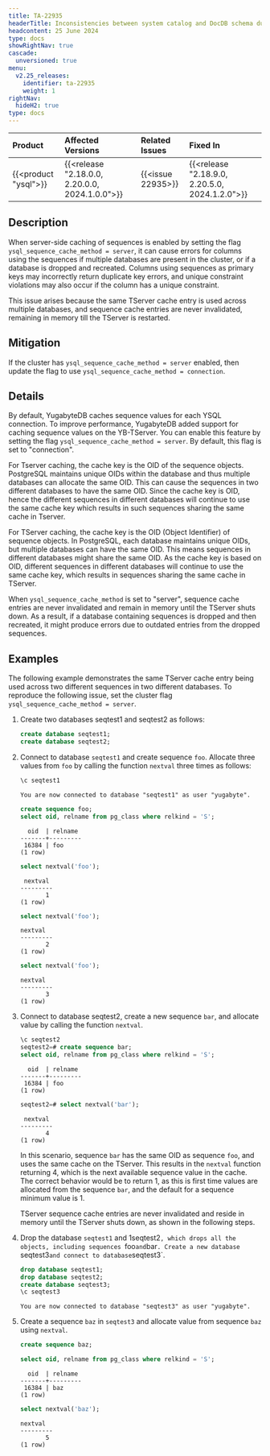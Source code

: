 ```yaml
---
title: TA-22935
headerTitle: Inconsistencies between system catalog and DocDB schema during DDL operations
headcontent: 25 June 2024
type: docs
showRightNav: true
cascade:
  unversioned: true
menu:
  v2.25_releases:
    identifier: ta-22935
    weight: 1
rightNav:
  hideH2: true
type: docs
---
```


|          Product           |  Affected Versions  |  Related Issues   | Fixed In |
| :------------------------- | :------------------ | :---------------- | :------- |
| {{<product "ysql">}}       | {{<release "2.18.0.0, 2.20.0.0, 2024.1.0.0">}} | {{<issue 22935>}} | {{<release "2.18.9.0, 2.20.5.0, 2024.1.2.0">}} |

## Description

When server-side caching of sequences is enabled by setting the flag `ysql_sequence_cache_method = server`, it can cause errors for columns using the sequences if multiple databases are present in the cluster, or if a database is dropped and recreated. Columns using sequences as primary keys may incorrectly return duplicate key errors, and unique constraint violations may also occur if the column has a unique constraint.

This issue arises because the same TServer cache entry is used across multiple databases, and sequence cache entries are never invalidated, remaining in memory till the TServer is restarted.

## Mitigation

If the cluster has `ysql_sequence_cache_method = server` enabled, then update the flag to use `ysql_sequence_cache_method = connection`.

## Details


By default, YugabyteDB caches sequence values for each YSQL connection. To improve performance, YugabyteDB added support for caching sequence values on the YB-TServer. You can enable this feature by setting the flag `ysql_sequence_cache_method = server`. By default, this flag is set to "connection".

For Tserver caching, the cache key is the OID of the sequence objects. PostgreSQL maintains unique OIDs within the database and thus multiple databases can allocate the same OID.  This can cause the sequences in two different databases to have the same OID. Since the cache key is OID, hence the different sequences in different databases will continue to use the same cache key which results in such sequences sharing the same cache in Tserver.

For TServer caching, the cache key is the OID (Object Identifier) of sequence objects. In PostgreSQL, each database maintains unique OIDs, but multiple databases can have the same OID. This means sequences in different databases might share the same OID. As the cache key is based on OID, different sequences in different databases will continue to use the same cache key, which results in sequences sharing the same cache in TServer.

When `ysql_sequence_cache_method` is set to "server", sequence cache entries are never invalidated and remain in memory until the TServer shuts down. As a result, if a database containing sequences is dropped and then recreated, it might produce errors due to outdated entries from the dropped sequences.

## Examples

The following example demonstrates the same TServer cache entry being used across two different sequences in two different databases. To reproduce the following issue, set the cluster flag `ysql_sequence_cache_method = server`.

1. Create two databases seqtest1 and seqtest2 as follows:

    ```sql
    create database seqtest1;
    create database seqtest2;
    ```

1. Connect to database `seqtest1` and create sequence `foo`. Allocate three values from `foo` by calling the function `nextval` three times as follows:

    ```sql
    \c seqtest1
    ```

    ```output
    You are now connected to database "seqtest1" as user "yugabyte".
    ```

    ```sql
    create sequence foo;
    select oid, relname from pg_class where relkind = 'S';
    ```

    ```output
      oid  | relname
    -------+---------
     16384 | foo
    (1 row)
    ```

    ```sql
    select nextval('foo');
    ```

    ```output
     nextval
    ---------
           1
    (1 row)
    ```

    ```sql
    select nextval('foo');
    ```

    ```output
    nextval
    ---------
           2
    (1 row)
    ```

    ```sql
    select nextval('foo');
    ```

    ```output
    nextval
    ---------
           3
    (1 row)
    ```

1. Connect to database seqtest2, create a new sequence `bar`, and allocate value by calling the function `nextval`.

    ```sql
    \c seqtest2
    seqtest2=# create sequence bar;
    select oid, relname from pg_class where relkind = 'S';
    ```

    ```output
      oid  | relname
    -------+---------
     16384 | foo
    (1 row)
    ```

    ```sql
    seqtest2=# select nextval('bar');
    ```

    ```output
     nextval
    ---------
           4
    (1 row)
    ```

    In this scenario, sequence `bar` has the same OID as sequence `foo`, and uses the same cache on the TServer. This results in the `nextval` function returning 4, which is the next available sequence value in the cache. The correct behavior would be to return 1, as this is first time values are allocated from the sequence `bar`, and the default for a sequence minimum value is 1.

    TServer sequence cache entries are never invalidated and reside in memory until the TServer shuts down, as shown in the following steps.

1. Drop the database `seqtest1` and 1seqtest2`, which drops all the objects, including sequences `foo` and `bar`. Create a new database `seqtest3` and connect to database `seqtest3`.

    ```sql
    drop database seqtest1;
    drop database seqtest2;
    create database seqtest3;
    \c seqtest3
    ```

    ```output
    You are now connected to database "seqtest3" as user "yugabyte".
    ```

1. Create a sequence `baz` in `seqtest3` and allocate value from sequence `baz` using `nextval`.

    ```sql
    create sequence baz;
    ```

    ```sql
    select oid, relname from pg_class where relkind = 'S';
    ```

    ```output
      oid  | relname
    -------+---------
     16384 | baz
    (1 row)
    ```

    ```sql
    select nextval('baz');
    ```

    ```output
    nextval
    ---------
           5
    (1 row)
    ```

